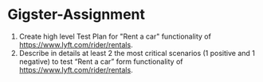 # Gigster-Assignment

1. Create high level Test Plan for "Rent a car" functionality of https://www.lyft.com/rider/rentals.
2. Describe in details at least 2 the most critical scenarios (1 positive and 1 negative) to test “Rent a car” form functionality of https://www.lyft.com/rider/rentals.
